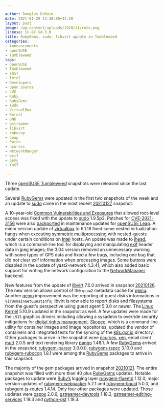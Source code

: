 ```yaml
---

author: Douglas DeMaio
date: 2021-01-29 14:30:00+14:30
layout: post
image: /wp-content/uploads/2020/11/robo.png
license: CC-BY-SA-3.0
title: RubyGems, sudo, libvirt update in Tumbleweed 
categories:
- Announcements
- openSUSE
- Tumbleweed
tags:
- openSUSE
- Tumbleweed
- YaST
- Intel
- Developers
- Open Source
- CVE
- Ruby
- RubyGems
- sudo
- VirtualBox
- Kernel
- GNU
- gstreamer
- libvirt
- robocop
- Leap
- Patch
- ncurses
- NetworkManger
- exif
- qemu
- YaST

---
```


Three [openSUSE Tumbleweed](https://software.opensuse.org/distributions/tumbleweed) snapshots were released since the last update.

Several [RubyGems](https://rubygems.org/) were updated in the first two snapshots of the week and an update to [sudo](https://www.sudo.ws/) came in the most recent [20210127](https://lists.opensuse.org/archives/list/factory@lists.opensuse.org/thread/EMJMY4ZFL6VGABLT2KVJT6UTV7THRFWZ/) snapshot. 

A 10-year-old [Common Vulnerabilities and Exposures](https://en.wikipedia.org/wiki/Common_Vulnerabilities_and_Exposures) that allowed root-level access was fixed with the update to [sudo](https://www.sudo.ws/) 1.9.5p2. Patches for [CVE-2021-3156](https://www.suse.com/security/cve/CVE-2021-3156/) were also [backported](https://en.wikipedia.org/wiki/Backporting) in maintenance updates for [openSUSE Leap](https://software.opensuse.org/distributions/leap). A minor version update of [virtualbox](https://www.virtualbox.org/) to  6.1.18 fixed some nested virtualization hangs when executing [symmetric multiprocessing](https://en.wikipedia.org/wiki/Symmetric_multiprocessing) with nested-guests under certain conditions on [Intel](https://www.intel.com/) hosts. An update was made to [jhead](https://www.sentex.ca/~mwandel/jhead/), which is a command-line tool for displaying and manipulating [exif](https://en.wikipedia.org/wiki/Exif) header data in jpeg images; the 3.04 version removed an unnecessary warning with some types of GPS data and fixed a few bugs, including one bug that did not clear exif information when processing images. Some buttons were disabled in the update of yast2-network 4.3.41, which also added basic support for writing the network configuration to the [NetworkManager](https://gitlab.freedesktop.org/NetworkManager/NetworkManager) backend.

New features from the update of [libvirt](https://libvirt.org) 7.0.0 arrived in snapshot [20210126](https://lists.opensuse.org/archives/list/factory@lists.opensuse.org/thread/AGFAK5K5UPNT6EE7OH5BYBL2EUEZSYVR/). The new version allows control of the `qcow2` metadata cache for [qemu](https://www.qemu.org/). Another [qemu](https://www.qemu.org/) improvement was the reporting of guest disks informations in `virDomainGetGuestInfo`; libvirt is now able to report disks and filesystems from the guest's perspective using guest agent 5.3.0 or newer. The [Linux Kernel](https://www.kernel.org/) 5.10.9 updated in the snapshot as well. A few updates were made for the `i915` graphics drivers including allowing a sysadmin to override security mitigations for [digital rights management](https://en.wikipedia.org/wiki/Digital_rights_management). [Skopeo](https://github.com/containers/skopeo), which is a command line utility for container images and image repositories, updated the vendor of containers and integrated tests for the syncing of the [k8s.gcr.io](https://github.com/kubernetes/k8s.io/tree/master/k8s.gcr.io) directory. Other packages to arrive in the snapshot wree [ncurses](https://en.wikipedia.org/wiki/Ncurses), [xen](https://xenproject.org/), email client [mutt](http://www.mutt.org/) 2.0.5 and text rendering library [pango](https://pango.gnome.org/) 1.48.1. A few [RubyGems](https://rubygems.org/) arrived in the snapshot; [rubygem-parser](https://github.com/whitequark/parser) 3.0.0.0, [rubygem-rspec](https://github.com/rspec/rspec) 3.10.0 and [rubygem-rubocop](https://github.com/rubocop-hq/rubocop) 1.8.1 were among the [RubyGems](https://rubygems.org/) packages to arrive in this snapshot.

The majority of the gem packages arrived in snapshot [20210121](https://lists.opensuse.org/archives/list/factory@lists.opensuse.org/thread/URRR7WOM64XSP3HMWH3J5RTWDIYLSBU2/). The entire snapshot was filled with more than 40 plus [RubyGems](https://rubygems.org/) updates. Notable packages to update were [Ruby’s](https://www.ruby-lang.org/en/) logging layer [rubygem-fluentd](https://github.com/fluent/fluentd) 1.12.0, major version updates of [rubygem-webpacker](https://github.com/rails/webpacker) 5.2.1 and [rubygem-liquid](https://rubygems.org/gems/liquid/) 5.0.0, and [rubygem-js-routes](https://github.com/railsware/js-routes) 1.4.14. Only four other packages were updated. Those updates were [xapps](https://github.com/linuxmint/xapp) 2.0.6, [gstreamer-devtools](https://github.com/GStreamer/gst-devtools) 1.18.3, [gstreamer-editing-services](https://gitlab.freedesktop.org/gstreamer/gst-editing-services) 1.18.3 and [python-gst](https://github.com/GStreamer/gst-python) 1.18.3.

